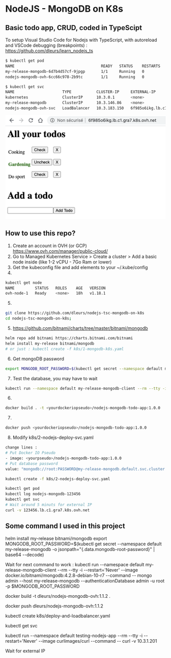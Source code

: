 # NodeJS - MongoDB on K8s
## Basic todo app, CRUD, coded in TypeScipt 

To setup Visual Studio Code for Nodejs with TypeScript, with autoreload and VSCode debugging (breakpoints) : <br/>
https://github.com/dleurs/learn_nodejs_ts


```bash
$ kubectl get pod
NAME                                      READY   STATUS    RESTARTS   AGE
my-release-mongodb-6d7b4d57cf-9jpgp       1/1     Running   0          17h
nodejs-mongodb-ovh-6cc66c978-2b9tc        1/1     Running   0          20m
```

```bash
$ kubectl get svc
NAME                     TYPE           CLUSTER-IP     EXTERNAL-IP                         PORT(S)        AGE
kubernetes               ClusterIP      10.3.0.1       <none>                              443/TCP        8d
my-release-mongodb       ClusterIP      10.3.146.86    <none>                              27017/TCP      17h
nodejs-mongodb-ovh-svc   LoadBalancer   10.3.183.150   6f985o6ikg.lb.c1.gra7.k8s.ovh.net   80:31861/TCP   19m
```

![](./assets/Todo-app-presentation.png)

## How to use this repo?

1. Create an account in OVH (or GCP)
https://www.ovh.com/manager/public-cloud/
2. Go to Managed Kubernetes Service > Create a cluster > Add a basic node inside (like 1-2 vCPU - 7Go Ram or lower)
3. Get the kubeconfig file and add elements to your ~/.kube/config
4. 
```bash 
kubectl get node
NAME         STATUS   ROLES    AGE   VERSION
ovh-node-1   Ready    <none>   18h   v1.18.1
```

5.
```bash 
git clone https://github.com/dleurs/nodejs-tsc-mongodb-on-k8s
cd nodejs-tsc-mongodb-on-k8s;
```

5. https://github.com/bitnami/charts/tree/master/bitnami/mongodb
```bash
helm repo add bitnami https://charts.bitnami.com/bitnami
helm install my-release bitnami/mongodb 
# or just : kubectl create -f k8s/1-mongodb-k8s.yaml
```
6. Get mongoDB password
```bash
export MONGODB_ROOT_PASSWORD=$(kubectl get secret --namespace default my-release-mongodb -o jsonpath="{.data.mongodb-root-password}" | base64 --decode)
```
7. Test the database, you may have to wait 
```bash
kubectl run --namespace default my-release-mongodb-client --rm --tty -i --restart='Never' --image docker.io/bitnami/mongodb:4.2.8-debian-10-r7 --command -- mongo admin --host my-release-mongodb --authenticationDatabase admin -u root -p $MONGODB_ROOT_PASSWORD
```
6.
```bash
docker build . -t <yourdockeriopseudo>/nodejs-mongodb-todo-app:1.0.0
```
7. 
```bash
docker push <yourdockeriopseudo>/nodejs-mongodb-todo-app:1.0.0
```
8. Modify k8s/2-nodejs-deploy-svc.yaml
```bash
change lines :
# Put Docker IO Pseudo 
- image: <yourpseudo>/nodejs-mongodb-todo-app:1.0.0  
# Put database password
value: "mongodb://root:PASSWORD@my-release-mongodb.default.svc.cluster.local:27017/myProject?authSource=admin"  
``` 

```bash
kubectl create -f k8s/2-nodejs-deploy-svc.yaml
```

```bash
kubectl get pod
kubectl log nodejs-mongodb-123456
kubectl get svc
# Wait around 5 minuts for external IP
curl -v 123456.lb.c1.gra7.k8s.ovh.net
```


## Some command I used in this project 

helm install my-release bitnami/mongodb
export MONGODB_ROOT_PASSWORD=$(kubectl get secret --namespace default my-release-mongodb -o jsonpath="{.data.mongodb-root-password}" | base64 --decode)

Wait for next command to work :
kubectl run --namespace default my-release-mongodb-client --rm --tty -i --restart='Never' --image docker.io/bitnami/mongodb:4.2.8-debian-10-r7 --command -- mongo admin --host my-release-mongodb --authenticationDatabase admin -u root -p $MONGODB_ROOT_PASSWORD

docker build -t dleurs/nodejs-mongodb-ovh:1.1.2 .

docker push dleurs/nodejs-mongodb-ovh:1.1.2

kubectl create k8s/deploy-and-loadbalancer.yaml

kubectl get svc

kubectl run --namespace default testing-nodejs-app --rm --tty -i --restart='Never' --image curlimages/curl --command -- curl -v 10.3.1.201

Wait for external IP

